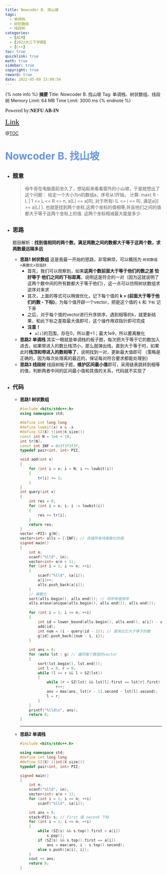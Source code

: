```yaml
---
title: Nowcoder B. 找山坡
tags:
  - 单调栈
  - 树状数组
  - 线段树
categories:
  - [ACM]
  - [2022大三下学期]
  - [C++]
toc: true
quicklink: true
math: true
sidebar: true
copyright: true
reward: true
date: 2022-05-09 15:09:54
---
```



{% note info %}
**摘要**
Title: Nowcoder B. 找山坡
Tag: 单调栈、树状数组、线段树
Memory Limit: 64 MB
Time Limit: 3000 ms
{% endnote %}
<!-- more -->

<font size=3 face=楷体>Powered by:**NEFU AB-IN**</font>

<font color=#FFA500 size=5 face=楷体>[Link](https://ac.nowcoder.com/acm/contest/34349/B)</font>

@[TOC](文章目录)

# <font color=#6495ED size=6>Nowcoder B. 找山坡</font>

* ## <font size=4 face=粗体>题意</font>

  >母牛哥在电脑面前坐久了，想站起来看看窗外的小山坡，于是就想出了这个问题：
  >给定一个大小为n的数组a，序号从1开始，
  >计算:
  >max{ R - L | 1 <= L <= R <= n, a[L] == a[R], 对于所有i (L <= i <= R), 满足a[i] >= a[L] }.
  >也就是找到两个坐标,这两个坐标的值相等,并且他们之间的值都大于等于这两个坐标上的值.
  >这两个坐标相减最大能是多少.

* ## <font size=4 face=粗体>思路</font>

  题目解析：**找到值相同的两个数，满足两数之间的数都大于等于这两个数，求两数最远隔多远**

  * **思路1 树状数组**
    这是我最一开始的思路，非常麻烦，可以概括为 `树状数组+离散化+双指针`
    * 首先，我们可以观察到，如果**这两个数前面大于等于他们的数之差 恰好等于 他们之间的下标距离**，说明这是符合的一对（因为这就说明了这两个数中间的所有数都大于等于他们），这一点可以仿照树状数组求逆序对来求
    * 其次，上面的等式可以稍做优化，记下每个值的 **k = (前面大于等于他们的数 - 下标)**，为每个值开辟一个vector，把是这个值的 `k` 和 `下标` 记下来
    * 之后，对于每个值的vector进行升序排序，遇到相等的k，就更新结果，和此下标之差取最大值即可，这个操作用双指针即可完成
    * **注意！**
      * `a[i]`的范围，存在0，所以要+1；最大1e9，所以要离散化
  * **思路2 单调栈**
    其实一眼就是单调栈的板子题，每次把大于等于它的数加入进去，如果带进入的数比栈顶小，那么就弹出栈，直到大于等于时，如果此时**栈顶和带进入的数相等了**，说明找到一对，更新最大值即可
    （策略是正确的，因为每次处理离的最近的，保证每对符合要求都能处理到）
  * **思路3 线段树**
    线段树板子题，**维护区间最小值**即可，采用链表跳转到相等的值，判断两者中间的区间最小值和其值的关系，代码就不实现了



* ## <font size=4 face=粗体>代码</font>

  * **思路1 树状数组**

    ```cpp
    #include <bits/stdc++.h>
    using namespace std;

    #define int long long
    #define lowbit(x) x & -x
    #define SZ(X) ((int)X.size())
    const int N = 1e6 + 10;
    int tr[N];
    const int INF = 0x3f3f3f3f;
    typedef pair<int, int> PII;

    void add(int x)
    {
        for (int i = x; i < N; i += lowbit(i))
        {
            tr[i] += 1;
        }
    }
    int query(int x)
    {
        int res = 0;
        for (int i = x; i; i -= lowbit(i))
        {
            res += tr[i];
        }
        return res;
    }
    vector <PII> g[N];
    vector<int> alls = {-INF}; // 存储所有待离散化的值
    signed main()
    {
        int n;
        scanf("%lld", &n);
        vector<int> a(n + 1);
        for (int i = 1; i <= n; ++i)
        {
            scanf("%lld", &a[i]);
            a[i]++;
            alls.push_back(a[i]);
        }
        // 离散化
        sort(alls.begin(), alls.end()); // 将所有值排序
        alls.erase(unique(alls.begin(), alls.end()), alls.end());   // 去掉重复元素
        
        for (int i = 1; i <= n; ++i)
        {
            int id = lower_bound(alls.begin(), alls.end(), a[i]) - alls.begin();
            add(id);
            int num = (i - query(id - 1)); // 查询比它大于等于的数
            g[id].push_back({num - i, i});
        }
        
        int ans = 0;
        for (auto lst : g) // 遍历每个数值的vector
        {
            sort(lst.begin(), lst.end());
            int l = 0, r = 0;
            while (l <= r && l < SZ(lst))
            {
                while (r < SZ(lst) && lst[l].first == lst[r].first)
                    r++;
                ans = max(ans, lst[r - 1].second - lst[l].second);
                l = r;
            }
        }
        printf("%lld\n", ans);
        return 0;
    }
    ```

    ****

  * **思路2 单调栈**

    ```cpp
    #include <bits/stdc++.h>

    using namespace std;
    #define int long long
    #define SZ(X) ((int)X.size())
    typedef pair<int, int> PII;

    signed main()
    {
        int n;
        scanf("%lld", &n);
        vector<int> a(n + 1);
        for (int i = 1; i <= n; ++i)
            scanf("%lld", &a[i]);

        int ans = 0;
        stack<PII> s; // first 值 second 下标
        for (int i = 1; i <= n; ++i)
        {
            while (SZ(s) && s.top().first > a[i])
                s.pop();
            if (SZ(s) && s.top().first == a[i])
                ans = max(ans, i - s.top().second);
            else s.push({a[i], i});
        }
        cout << ans;
        return 0;
    }
    ```